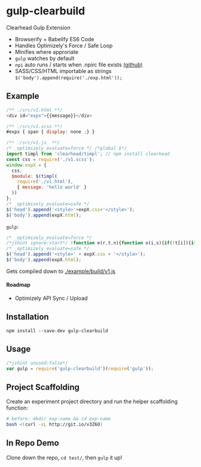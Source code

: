 # gulp-clearbuild

Clearhead Gulp Extension

* Browserify + Babelify ES6 Code
* Handles Optimizely's Force / Safe Loop
* Minifies where approriate
* `gulp` watches by default
* `npi` auto runs / starts when .npirc file exists [(github)](https://github.com/clearhead/node-proxy-injector)
* SASS/CSS/HTML importable as strings `$('body').append(require('./exp.html'));`

## Example ##

```js
/** ./src/v1.html **/
<div id="expx">{{message}}</div>

/** ./src/v1.scss **/
#expx { span { display: none ;} }

/** ./src/v1.js  **/
/* _optimizely_evaluate=force */ /*global $*/
import timpl from 'clearhead/timpl'; // npm install clearhead
const css = require('./v1.scss');
window.expX = {
  css,
  $module: $(timpl(
    require('./v1.html'), 
    { message: 'hello world' }
  ))
};
/* _optimizely_evaluate=safe */
$('head').append('<style>'+expX.css+'</style>');
$('body').append(expX.html);
```

`gulp`: 

```js
/* _optimizely_evaluate=force */
/*jshint ignore:start*/ !function e(r,t,n){function o(i,s){if(!t[i]){if(!r[i]){var a="function"==typeof require&&require;if(!s&&a)return a(i,!0);if(u)return u(i,!0);var f=new Error("Cannot find module '"+i+"'");throw f.code="MODULE_NOT_FOUND",f}var l=t[i]={exports:{}};r[i][0].call(l.exports,function(e){var t=r[i][1][e];return o(t?t:e)},l,l.exports,e,r,t,n)}return t[i].exports}for(var u="function"==typeof require&&require,i=0;i<n.length;i++)o(n[i]);return o}({1:[function(e,r,t){"use strict";function n(e){var r=arguments.length<=1||void 0===arguments[1]?{}:arguments[1],t="{{",n="}}",o="[a-z0-9_$][\\.a-z0-9_]*",u=new RegExp(t+"\\s*("+o+")\\s*"+n,"gi");return e.replace(u,function(e,t){for(var n=t.split("."),o=n.length,u=r,i=0;o>i;i++){if(u=u[n[i]],!u)throw'tim: "'+n[i]+'" not found in '+e;if(i===o-1)return u}}).replace(/^\s+|\s+$/g,"")}Object.defineProperty(t,"__esModule",{value:!0}),t["default"]=n,r.exports=t["default"]},{}],2:[function(e,r,t){r.exports='<div id="exp">{{message}}</div>\n'},{}],3:[function(e,r,t){"use strict";function n(e){return e&&e.__esModule?e:{"default":e}}var o=e("clearhead/timpl"),u=n(o),i=e("./v1.scss");window.expX={css:i,$module:$(u["default"](e("./v1.html"),{message:"hello world"}))}},{"./v1.html":2,"./v1.scss":4,"clearhead/timpl":1}],4:[function(e,r,t){r.exports="#exp span {\n  display: none; }\n"},{}]},{},[3]); /*jshint ignore:end*/
/* _optimizely_evaluate=safe */
$('head').append('<style>' + expX.css + '</style>');
$('body').append(expX.html);
```

Gets compiled down to [./example/build/v1.js](https://github.com/clearhead/gulp-clearbuild/blob/master/example/build/v1.js)

#### Roadmap ###

* Optimizely API Sync / Upload

## Installation

`npm install --save-dev gulp-clearbuild`

## Usage

```js
/*jshint unused:false*/
var gulp = require('gulp-clearbuild')(require('gulp'));
```

## Project Scaffolding

Create an experiment project directory and run the helper scaffolding function:

```bash
# before: mkdir exp-name && cd exp-name
bash <(curl -sL http://git.io/v3Z6O)
```

## In Repo Demo

Clone down the repo, `cd test/`, then `gulp` it up!

